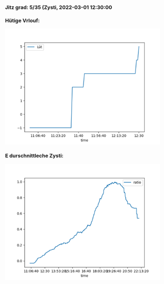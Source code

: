 ### Jitz grad: 5/35 (Zysti, 2022-03-01 12:30:00

### Hütige Vrlouf:
![Graph](Today.png)

### E durschnittleche Zysti:
![Graph](Zysti.png)